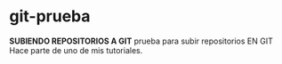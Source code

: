 # git-prueba

**SUBIENDO REPOSITORIOS A GIT**
prueba para subir repositorios EN GIT
Hace parte de uno de mis tutoriales.
